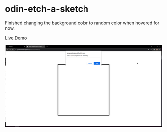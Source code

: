 # odin-etch-a-sketch

Finished changing the background color to random color when hovered for now.

<a href="https://gunesozdogan.github.io/odin-etch-a-sketch/" name="demo">Live Demo</a>

<img src="img/ksnip_20220508-183708.png">
